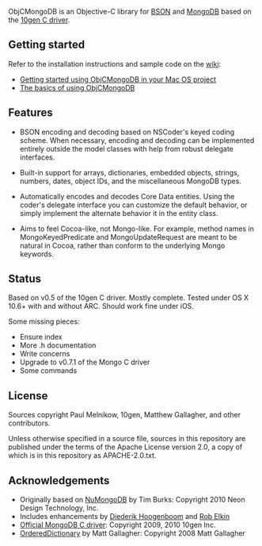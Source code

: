 ObjCMongoDB is an Objective-C library for [BSON](http://bsonspec.org) and
[MongoDB](http://www.mongodb.org/) based on the
[10gen C driver](https://github.com/mongodb/mongo-c-driver).

## Getting started

Refer to the installation instructions and sample code on the
[wiki](https://github.com/noa--/ObjCMongoDB/wiki):

 -   [Getting started using ObjCMongoDB in your Mac OS project](https://github.com/noa--/ObjCMongoDB/wiki/GettingStarted)
 -   [The basics of using ObjCMongoDB](https://github.com/noa--/ObjCMongoDB/wiki/TheBasics)

## Features

 -   BSON encoding and decoding based on NSCoder's keyed coding scheme. When
     necessary, encoding and decoding can be implemented entirely outside the model classes with help from robust delegate interfaces.
   
 -   Built-in support for arrays, dictionaries, embedded objects, strings,
     numbers, dates, object IDs, and the miscellaneous MongoDB types.

 -   Automatically encodes and decodes Core Data entities. Using the coder's
     delegate interface you can customize the default behavior, or simply implement the alternate behavior it in the entity class.

 -   Aims to feel Cocoa-like, not Mongo-like. For example, method names in
     MongoKeyedPredicate and MongoUpdateRequest are meant to be natural in Cocoa, rather than conform to the underlying Mongo keywords.

## Status

Based on v0.5 of the 10gen C driver. Mostly complete. Tested under OS X 10.6+
with and without ARC. Should work fine under iOS.

Some missing pieces:

 -   Ensure index
 -   More .h documentation
 -   Write concerns
 -   Upgrade to v0.7.1 of the Mongo C driver
 -   Some commands

## License

Sources copyright Paul Melnikow, 10gen, Matthew Gallagher, and other
contributors.

Unless otherwise specified in a source file, sources in this repository are
published under the terms of the Apache License version 2.0, a copy of which is
in this repository as APACHE-2.0.txt.

## Acknowledgements

 -  Originally based on [NuMongoDB](https://github.com/timburks/NuMongoDB) by Tim Burks: Copyright 2010 Neon Design Technology, Inc.
 -  Includes enhancements by [Diederik Hoogenboom](https://github.com/dhoogenb/NuMongoDB) and [Rob Elkin](https://github.com/robelkin/NuMongoDB)
 -  [Official MongoDB C driver](http://github.com/mongodb/mongo-c-driver): Copyright 2009, 2010 10gen Inc.
 -  [OrderedDictionary](http://cocoawithlove.com/2008/12/ordereddictionary-subclassing-cocoa.html) by Matt Gallagher: Copyright 2008 Matt Gallagher